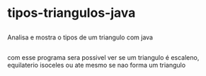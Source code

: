 # tipos-triangulos-java
##
Analisa e mostra o tipos de um triangulo com java 
##
com esse programa sera possivel ver se um triangulo é escaleno, equilaterio
isoceles ou ate mesmo se nao forma um triangulo
